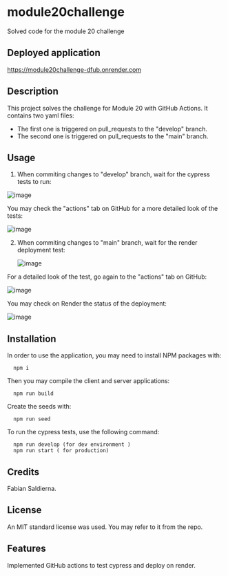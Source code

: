 # module20challenge
Solved code for the module 20 challenge

## Deployed application
https://module20challenge-dfub.onrender.com

## Description
This project solves the challenge for Module 20 with GitHub Actions. It contains two yaml files: 
  - The first one is triggered on pull_requests to the "develop" branch.
  - The second one is triggered on pull_requests to the "main" branch.

## Usage
1. When commiting changes to "develop" branch, wait for the cypress tests to run:

  ![image](https://github.com/user-attachments/assets/93cc6f3b-ecbd-4417-9b41-8ee2e7e25083)

  You may check the "actions" tab on GitHub for a more detailed look of the tests:

  ![image](https://github.com/user-attachments/assets/2f7e1cf9-ef93-479c-ab6b-932b2ba18541)

2. When commiting changes to "main" branch, wait for the render deployment test:

   ![image](https://github.com/user-attachments/assets/2dc0ab32-ef38-4ad4-82d2-fdb6fc1c3f9e)

  For a detailed look of the test, go again to the "actions" tab on GitHub:

  ![image](https://github.com/user-attachments/assets/2ff5557a-ad40-4af4-b73a-7d0895529003)

  You may check on Render the status of the deployment:

  ![image](https://github.com/user-attachments/assets/cf525d8c-f3f7-47a5-b307-eb397f4b78a6)


## Installation
In order to use the application, you may need to install NPM packages with:
```
  npm i
```
Then you may compile the client and server applications:
```
  npm run build
```
Create the seeds with:
```
  npm run seed
```
To run the cypress tests, use the following command:
```
  npm run develop (for dev environment )
  npm run start ( for production)
```

## Credits
Fabian Saldierna.

## License
An MIT standard license was used. You may refer to it from the repo.

## Features
Implemented GitHub actions to test cypress and deploy on render.
